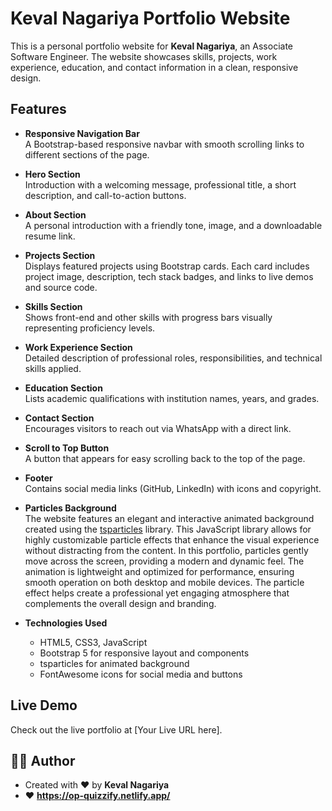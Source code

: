# Keval Nagariya Portfolio Website

This is a personal portfolio website for **Keval Nagariya**, an Associate Software Engineer. The website showcases skills, projects, work experience, education, and contact information in a clean, responsive design.

## Features

- **Responsive Navigation Bar**  
  A Bootstrap-based responsive navbar with smooth scrolling links to different sections of the page.

- **Hero Section**  
  Introduction with a welcoming message, professional title, a short description, and call-to-action buttons.

- **About Section**  
  A personal introduction with a friendly tone, image, and a downloadable resume link.

- **Projects Section**  
  Displays featured projects using Bootstrap cards. Each card includes project image, description, tech stack badges, and links to live demos and source code.

- **Skills Section**  
  Shows front-end and other skills with progress bars visually representing proficiency levels.

- **Work Experience Section**  
  Detailed description of professional roles, responsibilities, and technical skills applied.

- **Education Section**  
  Lists academic qualifications with institution names, years, and grades.

- **Contact Section**  
  Encourages visitors to reach out via WhatsApp with a direct link.

- **Scroll to Top Button**  
  A button that appears for easy scrolling back to the top of the page.

- **Footer**  
  Contains social media links (GitHub, LinkedIn) with icons and copyright.

- **Particles Background**  
  The website features an elegant and interactive animated background created using the [tsparticles](https://particles.js.org/) library. This JavaScript library allows for highly customizable particle effects that enhance the visual experience without distracting from the content. In this portfolio, particles gently move across the screen, providing a modern and dynamic feel. The animation is lightweight and optimized for performance, ensuring smooth operation on both desktop and mobile devices. The particle effect helps create a professional yet engaging atmosphere that complements the overall design and branding.

- **Technologies Used**  
  - HTML5, CSS3, JavaScript  
  - Bootstrap 5 for responsive layout and components  
  - tsparticles for animated background  
  - FontAwesome icons for social media and buttons  

## Live Demo

Check out the live portfolio at [Your Live URL here].

## 🧑‍💻 Author

- Created with ❤️ by **Keval Nagariya** 
- ❤️ **https://op-quizzify.netlify.app/**


